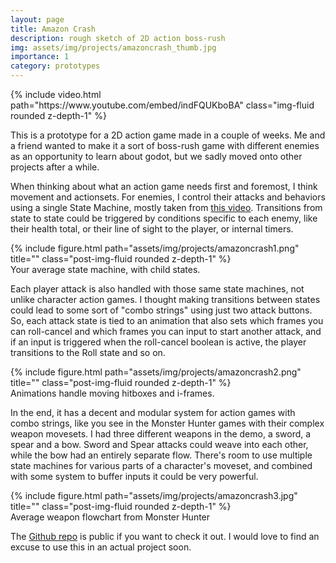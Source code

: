```yaml
---
layout: page
title: Amazon Crash
description: rough sketch of 2D action boss-rush
img: assets/img/projects/amazoncrash_thumb.jpg
importance: 1
category: prototypes
---
```



<div class="col-sm mb-3 mt-md-0 text-center embed-responsive embed-responsive-16by9">
    {% include video.html path="https://www.youtube.com/embed/indFQUKboBA" class="img-fluid rounded  z-depth-1" %}
</div>

This is a prototype for a 2D action game made in a couple of weeks. Me and a friend wanted to make it a sort of boss-rush game with different enemies as an opportunity to learn about godot, but we sadly moved onto other projects after a while. 

When thinking about what an action game needs first and foremost, I think movement and actionsets. For enemies, I control their attacks and behaviors using a single State Machine, mostly taken from <a href="https://www.youtube.com/watch?v=DPxIMVC0oZA">this video</a>. Transitions from state to state could be triggered by conditions specific to each enemy, like their health total, or their line of sight to the player, or internal timers. 

<div class="text-center">
    {% include figure.html path="assets/img/projects/amazoncrash1.png" title="" class="post-img-fluid rounded z-depth-1" %}
</div>
<div class="caption">Your average state machine, with child states.</div>

Each player attack is also handled with those same state machines, not unlike character action games. I thought making transitions between states could lead to some sort of "combo strings" using just two attack buttons. So, each attack state is tied to an animation that also sets which frames you can roll-cancel and which frames you can input to start another attack, and if an input is triggered when the roll-cancel boolean is active, the player transitions to the Roll state and so on.

<div class="text-center">
    {% include figure.html path="assets/img/projects/amazoncrash2.png" title="" class="post-img-fluid rounded z-depth-1" %}
</div>

<div class="caption">Animations handle moving hitboxes and i-frames.</div>

In the end, it has a decent and modular system for action games with combo strings, like you see in the Monster Hunter games with their complex weapon movesets. I had three different weapons in the demo, a sword, a spear and a bow. Sword and Spear attacks could weave into each other, while the bow had an entirely separate flow. There's room to use multiple state machines for various parts of a character's moveset, and combined with some system to buffer inputs it could be very powerful. 

<div class="text-center">
    {% include figure.html path="assets/img/projects/amazoncrash3.jpg" title="" class="post-img-fluid rounded z-depth-1" %}
</div>

<div class="caption">Average weapon flowchart from Monster Hunter</div>

The <a href="https://github.com/natanmaia95/Amazon-Crash">Github repo</a> is public if you want to check it out. I would love to find an excuse to use this in an actual project soon.